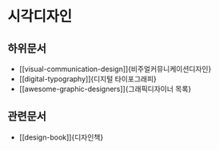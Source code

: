 # 시각디자인

## 하위문서

- [[visual-communication-design]]{비주얼커뮤니케이션디자인}
- [[digital-typography]]{디지털 타이포그래피}
- [[awesome-graphic-designers]]{그래픽디자이너 목록}

## 관련문서

- [[design-book]]{디자인책}
